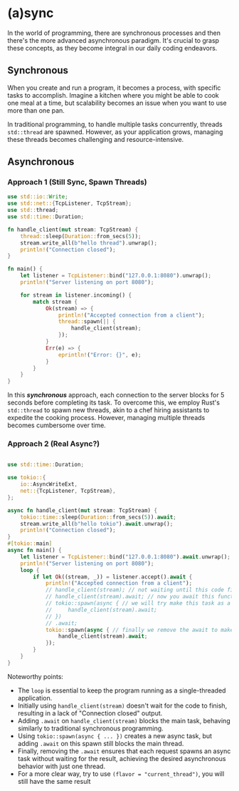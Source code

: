 # (a)sync

In the world of programming, there are synchronous processes and then there's the more advanced asynchronous paradigm. It's crucial to grasp these concepts, as they become integral in our daily coding endeavors.

## Synchronous
When you create and run a program, it becomes a process, with specific tasks to accomplish. Imagine a kitchen where you might be able to cook one meal at a time, but scalability becomes an issue when you want to use more than one pan.

In traditional programming, to handle multiple tasks concurrently, threads `std::thread` are spawned. However, as your application grows, managing these threads becomes challenging and resource-intensive.

## Asynchronous

### Approach 1 (Still Sync, Spawn Threads)
```rust
use std::io::Write;
use std::net::{TcpListener, TcpStream};
use std::thread;
use std::time::Duration;

fn handle_client(mut stream: TcpStream) {
    thread::sleep(Duration::from_secs(5));
    stream.write_all(b"hello thread").unwrap();
    println!("Connection closed");
}

fn main() {
    let listener = TcpListener::bind("127.0.0.1:8080").unwrap();
    println!("Server listening on port 8080");

    for stream in listener.incoming() {
        match stream {
            Ok(stream) => {
                println!("Accepted connection from a client");
                thread::spawn(|| {
                    handle_client(stream);
                });
            }
            Err(e) => {
                eprintln!("Error: {}", e);
            }
        }
    }
}

```
In this ***synchronous*** approach, each connection to the server blocks for 5 seconds before completing its task. To overcome this, we employ Rust's `std::thread` to spawn new threads, akin to a chef hiring assistants to expedite the cooking process. However, managing multiple threads becomes cumbersome over time.


### Approach 2 (Real Async?)
```rust

use std::time::Duration;

use tokio::{
    io::AsyncWriteExt,
    net::{TcpListener, TcpStream},
};

async fn handle_client(mut stream: TcpStream) {
    tokio::time::sleep(Duration::from_secs(5)).await;
    stream.write_all(b"hello tokio").await.unwrap();
    println!("Connection closed");
}
#[tokio::main]
async fn main() {
    let listener = TcpListener::bind("127.0.0.1:8080").await.unwrap();
    println!("Server listening on port 8080");
    loop {
        if let Ok((stream, _)) = listener.accept().await {
            println!("Accepted connection from a client");
            // handle_client(stream); // not waiting until this code finished, you wont see connection closed, cause you didnt await
            // handle_client(stream).await; // now you await this functions to finish, but this is on the main task, so its blocked, another request will be behave like "blocked by thread"
            // tokio::spawn(async { // we will try make this task as a new async task with tokio::spawn(), there's one flaw, if you await this spawn, the request will still be blocked, because we mention await which means the main thread will wait until this task spawn process finished
            //     handle_client(stream).await;
            // })
            // .await;
            tokio::spawn(async { // finally we remove the await to make sure each request will spawn the async task, without awaiting the result, we'll have the same output same behaviour with thread but with 1 thread, not multi
                handle_client(stream).await;
            });
        }
    }
}
```

Noteworthy points:

- The `loop` is essential to keep the program running as a single-threaded application.
- Initially using `handle_client(stream)` doesn't wait for the code to finish, resulting in a lack of "Connection closed" output.
- Adding `.await` on `handle_client(stream)` blocks the main task, behaving similarly to traditional synchronous programming.
- Using `tokio::spawn(async { ... })` creates a new async task, but adding `.await` on this spawn still blocks the main thread.
- Finally, removing the `.await` ensures that each request spawns an async task without waiting for the result, achieving the desired asynchronous behavior with just one thread.
- For a more clear way, try to use `(flavor = "current_thread")`, you will still have the same result 
